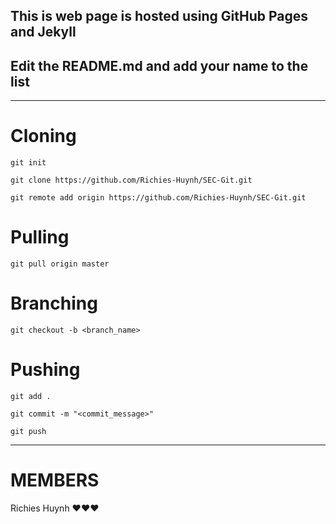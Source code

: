 

## This is web page is hosted using GitHub Pages and Jekyll

## Edit the README.md and add your name to the list

---

# Cloning
```git init```  

```git clone https://github.com/Richies-Huynh/SEC-Git.git```  

```git remote add origin https://github.com/Richies-Huynh/SEC-Git.git```  

# Pulling
```git pull origin master```  

# Branching
```git checkout -b <branch_name>```  

# Pushing
```git add .```  

```git commit -m "<commit_message>"```  

```git push```  

---

# MEMBERS

Richies Huynh ♥♥♥

